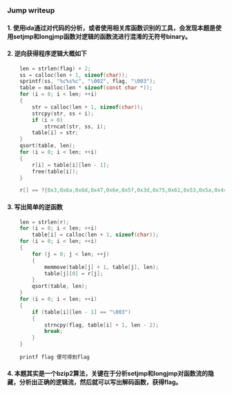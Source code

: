 ### Jump writeup

#### 1. 使用ida通过对代码的分析，或者使用相关库函数识别的工具，会发现本题是使用setjmp和longjmp函数对逻辑的函数流进行混淆的无符号binary。

#### 2. 逆向获得程序逻辑大概如下

```C
    len = strlen(flag) + 2;
    ss = calloc(len + 1, sizeof(char));
    sprintf(ss, "%c%s%c", "\002", flag, "\003");
    table = malloc(len * sizeof(const char *));
    for (i = 0; i < len; ++i)
    {
        str = calloc(len + 1, sizeof(char));
        strcpy(str, ss + i);
        if (i > 0)
            strncat(str, ss, i);
        table[i] = str;
    }
    qsort(table, len);
    for (i = 0; i < len; ++i)
    {
        r[i] = table[i][len - 1];
        free(table[i]);
    }

	r[] == ?{0x3,0x6a,0x6d,0x47,0x6e,0x5f,0x3d,0x75,0x61,0x53,0x5a,0x4c,0x76,0x4e,0x34,0x77,0x46,0x78,0x45,0x36,0x52,0x2b,0x70,0x2,0x44,0x32,0x71,0x56,0x31,0x43,0x42,0x54,0x63,0x6b}
```

#### 3. 写出简单的逆函数

```C
    len = strlen(r);
    for (i = 0; i < len; ++i)
        table[i] = calloc(len + 1, sizeof(char));
    for (i = 0; i < len; ++i)
    {
        for (j = 0; j < len; ++j)
        {
            memmove(table[j] + 1, table[j], len);
            table[j][0] = r[j];
        }
        qsort(table, len);
    }
    for (i = 0; i < len; ++i)
    {
        if (table[i][len - 1] == "\003")
        {
            strncpy(flag, table[i] + 1, len - 2);
            break;
        }
    }
	
	printf flag 便可得到flag
```

#### 4. 本题其实是一个bzip2算法，关键在于分析setjmp和longjmp对函数流的隐藏，分析出正确的逻辑流，然后就可以写出解码函数，获得flag。